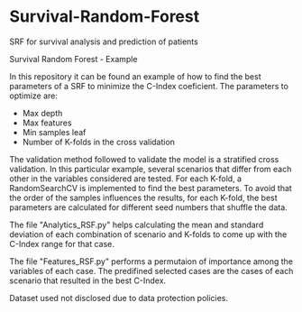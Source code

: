 # Survival-Random-Forest
SRF for survival analysis and prediction of patients

Survival Random Forest - Example

In this repository it can be found an example of how to find the best parameters of a SRF to minimize the C-Index coeficient.
The parameters to optimize are:
- Max depth
- Max features
- Min samples leaf
- Number of K-folds in the cross validation

The validation method followed to validate the model is a stratified cross validation.
In this particular example, several scenarios that differ from each other in the variables considered are tested.
For each K-fold, a RandomSearchCV is implemented to find the best parameters.
To avoid that the order of the samples influences the results, for each K-fold, the best parameters are calculated for different seed numbers that shuffle the data.

The file "Analytics_RSF.py" helps calculating the mean and standard deviation of each combination of scenario and K-folds to come up with the C-Index range for that case.

The file "Features_RSF.py" performs a permutaion of importance among the variables of each case. The predifined selected cases are the cases of each scenario that resulted in the best C-Index.

Dataset used not disclosed due to data protection policies.
